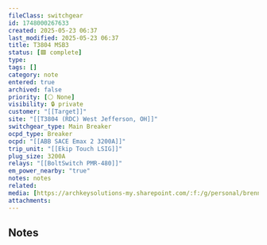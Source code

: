 ```yaml
---
fileClass: switchgear
id: 1748000267633
created: 2025-05-23 06:37
last_modified: 2025-05-23 06:37
title: T3804 MSB3
status: [🟩 complete]
type: 
tags: []
category: note
entered: true
archived: false
priority: [⚪ None]
visibility: 🔒 private
customer: "[[Target]]"
site: "[[T3804 (RDC) West Jefferson, OH]]"
switchgear_type: Main Breaker
ocpd_type: Breaker
ocpd: "[[ABB SACE Emax 2 3200A]]"
trip_unit: "[[Ekip Touch LSIG]]"
plug_size: 3200A
relays: "[[BoltSwitch PMR-480]]"
em_power_nearby: "true"
notes: notes
related: 
media: [https://archkeysolutions-my.sharepoint.com/:f:/g/personal/brennan_salibrici_prokey_com/EvTRSGAMg95PtocxidWdWskBRMClA-NfXNqn4a44TO_Bcw?e=Xiroid]
attachments:
---
```


## Notes